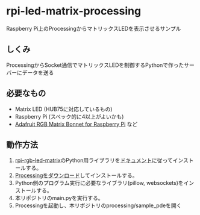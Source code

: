 # rpi-led-matrix-processing

Raspberry Pi上のProcessingからマトリックスLEDを表示させるサンプル

## しくみ

ProcessingからSocket通信でマトリックスLEDを制御するPythonで作ったサーバーにデータを送る

## 必要なもの

- Matrix LED (HUB75に対応しているもの)
- Raspberry Pi (スペック的に4以上がよいかも)
- [Adafruit RGB Matrix Bonnet for Raspberry Pi](https://learn.adafruit.com/adafruit-rgb-matrix-bonnet-for-raspberry-pi/) など

## 動作方法

1. [rpi-rgb-led-matrix](https://github.com/hzeller/rpi-rgb-led-matrix/tree/master)のPython用ライブラリを[ドキュメント](https://github.com/hzeller/rpi-rgb-led-matrix/tree/master/bindings/python)に従ってインストールする。
2. [Processingをダウンロード](https://processing.org/download)してインストールする。
3. Python側のプログラム実行に必要なライブラリ(pillow, websockets)をインストールする。
4. 本リポジトリのmain.pyを実行する。
5. Processingを起動し、本リポジトリのprocessing/sample_pdeを開く